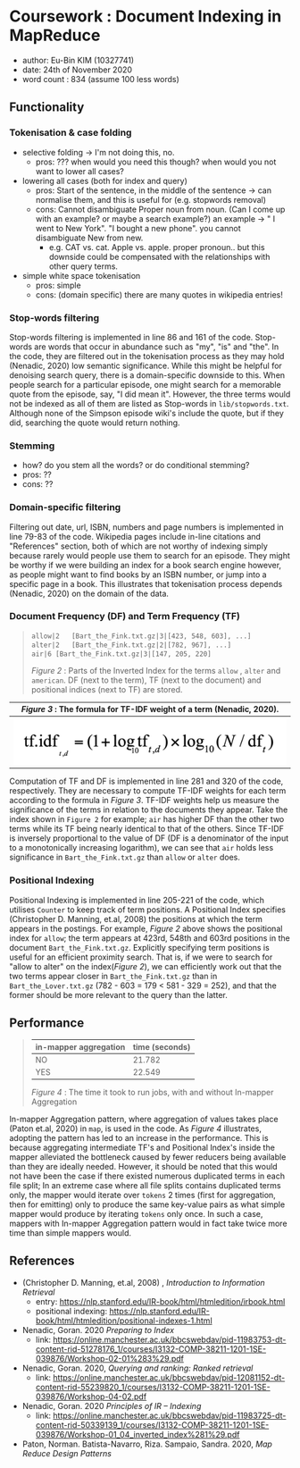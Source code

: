 # Coursework : Document Indexing in MapReduce
- author: Eu-Bin KIM (10327741)
- date: 24th of November 2020
- word count : 834 (assume 100 less words)

## Functionality
### Tokenisation & case folding
  - selective folding -> I'm not doing this, no.
     - pros: ??? when would you need this though? when would you not want to lower all cases? 
  - lowering all cases (both for index and query)
    - pros: Start of the sentence, in the middle of the sentence -> can normalise them, and this is useful for
      (e.g. stopwords removal)
    - cons: Cannot disambiguate Proper noun from noun. (Can I come up with an example? or maybe a search example?)
      an example ->  " I went to New York". "I bought a new phone".  you cannot disambiguate New from new. 
      - e.g. CAT vs. cat. Apple vs. apple. proper pronoun.. but this downside could be compensated with the relationships
      with other query terms. 
  - simple white space tokenisation
    - pros: simple
    - cons: (domain specific) there are many quotes in wikipedia entries! 

### Stop-words filtering
Stop-words filtering is implemented in line 86 and 161 of the code. Stop-words are words that occur in abundance
 such as "my", "is" and "the". In the code, they are filtered out in the tokenisation process as
  they may hold (Nenadic, 2020) low semantic significance. While this might be helpful for denoising search query,
   there is a domain-specific downside to this. When people search for a particular episode, one might search for a 
   memorable quote from the episode, say, "I did mean it". However, the three terms would not be indexed
    as all of them are listed as Stop-words in `lib/stopwords.txt`. Although none of the Simpson episode wiki's
     include the quote, but if they did, searching the quote would return nothing. 
    
 
### Stemming
  - how? do you stem all the words? or do conditional stemming?
  - pros: ??
  - cons: ??


### Domain-specific filtering
Filtering out date, url, ISBN, numbers and page numbers is implemented in line 79-83 of the code. Wikipedia pages include
 in-line citations and "References" section, both of which are not worthy of indexing simply because rarely would people use
 them to search for an episode. They might be worthy if we were building an index for a book search engine however, as people
might want to find books by an ISBN number, or jump into a specific page in a book. This illustrates that tokenisation process
 depends (Nenadic, 2020) on the domain of the data. 


### Document Frequency (DF) and Term Frequency (TF)

> ```
> allow|2	[Bart_the_Fink.txt.gz|3|[423, 548, 603], ...]
> alter|2	[Bart_the_Fink.txt.gz|2|[782, 967], ...]
> air|6	[Bart_the_Fink.txt.gz|3|[147, 205, 220]
> ```
> *Figure 2* : Parts of the Inverted Index for the terms `allow` , `alter` and `american`.
>  DF (next to the term), TF (next to the document) and positional indices (next to TF) are stored. 

*Figure 3* : The formula for TF-IDF weight of a term (Nenadic, 2020). | 
--- |
![](.report_images/c2855e44.png) | 

 Computation of TF and DF is implemented in line 281 and 320 of the code, respectively. They are necessary to compute TF-IDF weights
  for each term according to the formula in *Figure 3*. TF-IDF weights help us measure the significance of the terms 
  in relation to the documents they appear. Take the index shown in `Figure 2` for example; `air` has higher DF than
   the other two terms while its TF being nearly identical to that of the others.
    Since TF-IDF is inversely proportional to the value of DF (DF is a denominator of the input to a monotonically increasing logarithm),
     we can see that `air` holds less significance in `Bart_the_Fink.txt.gz` than `allow` or `alter` does. 
  

### Positional Indexing

Positional Indexing is implemented in line 205-221 of the code, which utilises `Counter` to keep 
track of term positions. A Positional Index specifies (Christopher D. Manning, et.al, 2008) the positions at which
 the term appears in the postings. For example, *Figure 2* above shows the positional index for `allow`; 
 the term appears at 423rd, 548th and 603rd positions in the document `Bart_the_Fink.txt.gz`.
   Explicitly specifying term positions is useful for an efficient proximity search.
   That is, if we were to search for "allow to alter" on the index(*Figure 2*),
we can efficiently work out that the two terms appear closer in `Bart_the_Fink.txt.gz` than in
 `Bart_the_Lover.txt.gz` (782 - 603 = 179 < 581 - 329 = 252), and that the former should be more relevant to the query than
 the latter.
 
 
## Performance


> in-mapper aggregation | time (seconds)
> --- | --- 
> NO | 21.782
> YES | 22.549
>
> *Figure 4* : The time it took to run jobs, with and without In-mapper Aggregation


In-mapper Aggregation pattern, where aggregation of values takes place (Paton et.al, 2020) in `map`, is used in the code.
 As *Figure 4* illustrates, adopting the pattern has led to an increase in the performance. This is because 
 aggregating intermediate TF's and Positional Index's inside the mapper alleviated the bottleneck caused by
  fewer reducers being available than they are ideally needed. However, it should be noted that this would not have been 
  the case if there existed numerous duplicated terms in each file split; In an extreme case where all file splits
  contains duplicated terms only, the mapper would iterate over `tokens` 2 times (first for aggregation, then for emitting)
   only to produce the same key-value pairs as what simple mapper would produce by iterating `tokens` only once. In such 
   a case, mappers with In-mapper Aggregation pattern would in fact take twice more time than simple mappers would.



## References
- (Christopher D. Manning, et.al, 2008) , *Introduction to Information Retrieval*
  - entry: https://nlp.stanford.edu/IR-book/html/htmledition/irbook.html
  - positional indexing: https://nlp.stanford.edu/IR-book/html/htmledition/positional-indexes-1.html
- Nenadic, Goran. 2020 *Preparing to Index*
  - link: https://online.manchester.ac.uk/bbcswebdav/pid-11983753-dt-content-rid-51278176_1/courses/I3132-COMP-38211-1201-1SE-039876/Workshop-02-01%283%29.pdf
- Nenadic, Goran. 2020, *Querying and ranking: Ranked retrieval*
  - link: https://online.manchester.ac.uk/bbcswebdav/pid-12081152-dt-content-rid-55239820_1/courses/I3132-COMP-38211-1201-1SE-039876/Workshop-04-02.pdf
- Nenadic, Goran. 2020 *Principles of IR – Indexing*
  - link:  https://online.manchester.ac.uk/bbcswebdav/pid-11983725-dt-content-rid-50339139_1/courses/I3132-COMP-38211-1201-1SE-039876/Workshop-01_04_inverted_index%281%29.pdf
- Paton, Norman. Batista-Navarro, Riza. Sampaio, Sandra. 2020, *Map Reduce Design Patterns*
